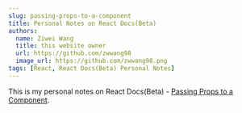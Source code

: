 ```yaml
---
slug: passing-props-to-a-component
title: Personal Notes on React Docs(Beta)
authors:
  name: Ziwei Wang
  title: this website owner
  url: https://github.com/zwwang98
  image_url: https://github.com/zwwang98.png
tags: [React, React Docs(Beta) Personal Notes]
---
```


This is my personal notes on React Docs(Beta) - [Passing Props to a Component](https://beta.reactjs.org/learn/passing-props-to-a-component).
